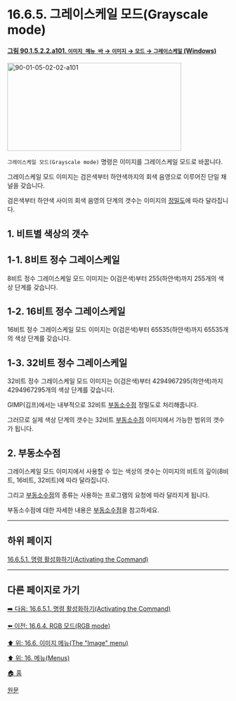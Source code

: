 # 16.6.5. 그레이스케일 모드(Grayscale mode)

<a id="90-01-05-02-02-a101"></a>

#### [그림 90.1.5.2.2.a101. `이미지 메뉴 바` → `이미지` → `모드` → `그레이스케일` (Windows)](./90-01-05-02-02-grayscale.md#90-01-05-02-02-a101)
<img width="396" height="200" alt="90-01-05-02-02-a101" src="https://github.com/user-attachments/assets/5659393a-a2b2-4dbf-a68e-0bd84c2e0267" />

`그레이스케일 모드(Grayscale mode)` 명령은 이미지를 그레이스케일 모드로 바꿉니다.

그레이스케일 모드 이미지는 검은색부터 하얀색까지의 회색 음영으로 이루어진 단일 채널을 갖습니다.

검은색부터 하얀색 사이의 회색 음영의 단계의 갯수는 이미지의 [정밀도](./19-glossaryx-precision.md)에 따라 달라집니다.

<a id="16-06-05-s1"></a>

## 1. 비트별 색상의 갯수

<a id="16-06-05-s1-01"></a>

## 1-1. 8비트 정수 그레이스케일
8비트 정수 그레이스케일 모드 이미지는 0(검은색)부터 255(하얀색)까지 255개의 색상 단계를 갖습니다.

<a id="16-06-05-s1-02"></a>

## 1-2. 16비트 정수 그레이스케일
16비트 정수 그레이스케일 모드 이미지는 0(검은색)부터 65535(하얀색)까지 65535개의 색상 단계를 갖습니다.

<a id="16-06-05-s1-03"></a>

## 1-3. 32비트 정수 그레이스케일
32비트 정수 그레이스케일 모드 이미지는 0(검은색)부터 4294967295(하얀색)까지 4294967295개의 색상 단계를 갖습니다.

GIMP(김프)에서는 내부적으로 32비트 [부동소수점](./19-glossaryx-floating_point.md) 정밀도로 처리해줍니다.

그러므로 실제 색상 단계의 갯수는 32비트 [부동소수점](./19-glossaryx-floating_point.md) 이미지에서 가능한 범위의 갯수가 됩니다.

<a id="16-06-05-s2"></a>

## 2. 부동소수점
그레이스케일 모드 이미지에서 사용할 수 있는 색상의 갯수는 이미지의 비트의 깊이(8비트, 16비트, 32비트)에 따라 달라집니다.

그리고 [부동소수점](./19-glossaryx-floating_point.md)의 종류는 사용하는 프로그램의 요청에 따라 달라지게 됩니다.

부동소수점에 대한 자세한 내용은 [부동소수점](./19-glossaryx-floating_point.md)을 참고하세요.

***

## 하위 페이지

[16.6.5.1. 명령 활성화하기(Activating the Command)](./16-06-05-01-activating_the_command.md)

***

## 다른 페이지로 가기

[➡️ 다음: 16.6.5.1. 명령 활성화하기(Activating the Command)](./16-06-05-01-activating_the_command.md)

[⬅️ 이전: 16.6.4. RGB 모드(RGB mode)](./16-06-04-rgb-mode.md)

[⬆️ 위: 16.6. 이미지 메뉴(The "Image" menu)](./16-06-00-the-image-menu.md)

[⬆️ 위: 16. 메뉴(Menus)](./16-00-menus.md)

[🏠 홈](./00-home.md)

[원문](https://docs.gimp.org/2.10/ko/gimp-image-convert-grayscale.html)